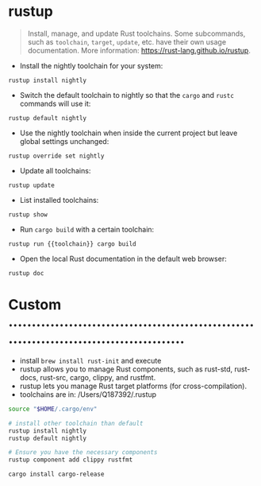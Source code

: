 # rustup

> Install, manage, and update Rust toolchains.
> Some subcommands, such as `toolchain`, `target`, `update`, etc. have their own usage documentation.
> More information: <https://rust-lang.github.io/rustup>.

- Install the nightly toolchain for your system:

`rustup install nightly`

- Switch the default toolchain to nightly so that the `cargo` and `rustc` commands will use it:

`rustup default nightly`

- Use the nightly toolchain when inside the current project but leave global settings unchanged:

`rustup override set nightly`

- Update all toolchains:

`rustup update`

- List installed toolchains:

`rustup show`

- Run `cargo build` with a certain toolchain:

`rustup run {{toolchain}} cargo build`

- Open the local Rust documentation in the default web browser:

`rustup doc`


# Custom ...........................................................................................

- install `brew install rust-init` and execute
- rustup allows you to manage Rust components, such as rust-std, rust-docs, rust-src, cargo, clippy, and rustfmt.
- rustup lets you manage Rust target platforms (for cross-compilation).
- toolchains are in: /Users/Q187392/.rustup
```bash
source "$HOME/.cargo/env"

# install other toolchain than default
rustup install nightly
rustup default nightly

# Ensure you have the necessary components 
rustup component add clippy rustfmt

cargo install cargo-release
```
